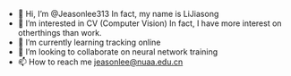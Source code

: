 - 👋 Hi, I’m @Jeasonlee313
      In fact, my name is LiJiasong
- 👀 I’m interested in CV (Computer Vision)
      In fact, I have more interest on otherthings than work.
- 🌱 I’m currently learning tracking online
- 💞️ I’m looking to collaborate on neural network training
- 📫 How to reach me jeasonlee@nuaa.edu.cn

<!---
Jeasonlee313/Jeasonlee313 is a ✨ special ✨ repository because its `README.md` (this file) appears on your GitHub profile.
You can click the Preview link to take a look at your changes.
--->
